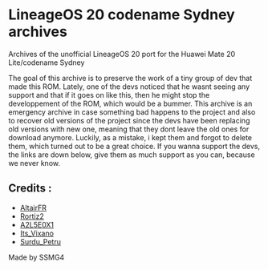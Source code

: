 # LineageOS 20 codename Sydney archives
Archives of the unofficial LineageOS 20 port for the Huawei Mate 20 Lite/codename Sydney

The goal of this archive is to preserve the work of a tiny group of dev that made this ROM.
Lately, one of the devs noticed that he wasnt seeing any support and that if it goes on like this, 
then he might stop the developpement of the ROM, which would be a bummer. This archive is an emergency archive
in case something bad happens to the project and also to recover old versions of the project since
the devs have been replacing old versions with new one, meaning that they dont leave the old ones
for download anymore. Luckily, as a mistake, i kept them and forgot to delete them, which turned
out to be a great choice. If you wanna support the devs, the links are down below, give them as much
support as you can, because we never know.

## Credits :

- <a href="https://xdaforums.com/m/11572895/">AltairFR​</a>
- <a href="https://xdaforums.com/m/8978978/">Rortiz2​</a>
- <a href="https://xdaforums.com/m/11205697/">A2L5E0X1​​</a>
- <a href="https://xdaforums.com/m/9305611/">Its_Vixano​</a>
- <a href="https://xdaforums.com/m/2335078/">Surdu_Petru​</a>

Made by SSMG4
